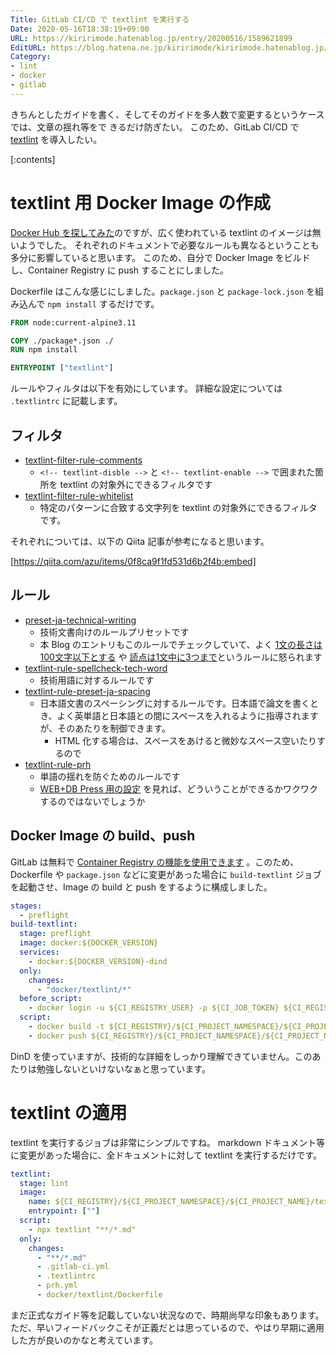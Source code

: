 ```yaml
---
Title: GitLab CI/CD で textlint を実行する
Date: 2020-05-16T18:38:19+09:00
URL: https://kiririmode.hatenablog.jp/entry/20200516/1589621899
EditURL: https://blog.hatena.ne.jp/kiririmode/kiririmode.hatenablog.jp/atom/entry/26006613568691691
Category:
- lint
- docker
- gitlab
---
```


きちんとしたガイドを書く、そしてそのガイドを多人数で変更するというケースでは、文章の揺れ等をで
きるだけ防ぎたい。
このため、GitLab CI/CD で [textlint](https://github.com/textlint/textlint) を導入したい。

[:contents]

# textlint 用 Docker Image の作成

[Docker Hub を探してみた](https://hub.docker.com/search?q=textlint&type=image)のですが、広く使われている textlint のイメージは無いようでした。
それぞれのドキュメントで必要なルールも異なるということも多分に影響していると思います。
このため、自分で Docker Image をビルドし、Container Registry に push することにしました。

Dockerfile はこんな感じにしました。`package.json` と `package-lock.json` を組み込んで `npm install` するだけです。

```dockerfile
FROM node:current-alpine3.11

COPY ./package*.json ./
RUN npm install

ENTRYPOINT ["textlint"]
```

ルールやフィルタは以下を有効にしています。
詳細な設定については `.textlintrc` に記載します。

## フィルタ

- [textlint-filter-rule-comments](https://github.com/textlint/textlint-filter-rule-comments)
  - `<!-- textlint-disble -->`  と `<!-- textlint-enable -->` で囲まれた箇所を textlint の対象外にできるフィルタです
- [textlint-filter-rule-whitelist](https://github.com/textlint/textlint-filter-rule-whitelist)
  - 特定のパターンに合致する文字列を textlint の対象外にできるフィルタです。

それぞれについては、以下の Qiita 記事が参考になると思います。

[https://qiita.com/azu/items/0f8ca9f1fd531d6b2f4b:embed]

## ルール

- [preset-ja-technical-writing](https://github.com/textlint-ja/textlint-rule-preset-ja-technical-writing)
  - 技術文書向けのルールプリセットです
  - 本 Blog のエントリもこのルールでチェックしていて、よく [1文の長さは100文字以下とする](https://github.com/textlint-ja/textlint-rule-preset-ja-technical-writing#1%E6%96%87%E3%81%AE%E9%95%B7%E3%81%95%E3%81%AF100%E6%96%87%E5%AD%97%E4%BB%A5%E4%B8%8B%E3%81%A8%E3%81%99%E3%82%8B) や [読点は1文中に3つまで](https://github.com/textlint-ja/textlint-rule-preset-ja-technical-writing#%E8%AA%AD%E7%82%B9%E3%81%AF1%E6%96%87%E4%B8%AD%E3%81%AB3%E3%81%A4%E3%81%BE%E3%81%A7)というルールに怒られます
- [textlint-rule-spellcheck-tech-word](https://github.com/azu/textlint-rule-spellcheck-tech-word)
  - 技術用語に対するルールです
- [textlint-rule-preset-ja-spacing](https://github.com/textlint-ja/textlint-rule-preset-ja-spacing)
  - 日本語文書のスペーシングに対するルールです。日本語で論文を書くとき、よく英単語と日本語との間にスペースを入れるように指導されますが、そのあたりを制御できます。
    - HTML 化する場合は、スペースをあけると微妙なスペース空いたりするので
- [textlint-rule-prh](https://github.com/textlint-rule/textlint-rule-prh)
  - 単語の揺れを防ぐためのルールです
  - [WEB+DB Press 用の設定](https://github.com/prh/rules/blob/master/media/WEB%2BDB_PRESS.yml) を見れば、どういうことができるかワクワクするのではないでしょうか

## Docker Image の build、push

GitLab は無料で [Container Registry の機能を使用できます](https://docs.gitlab.com/ee/user/packages/container_registry/) 。このため、Dockerfile や `package.json` などに変更があった場合に `build-textlint` ジョブを起動させ、Image の build と push をするように構成しました。

```yaml
stages:
  - preflight
build-textlint:
  stage: preflight
  image: docker:${DOCKER_VERSION}
  services:
    - docker:${DOCKER_VERSION}-dind
  only:
    changes:
      - "docker/textlint/*"
  before_script:
    - docker login -u ${CI_REGISTRY_USER} -p ${CI_JOB_TOKEN} ${CI_REGISTRY}
  script:
    - docker build -t ${CI_REGISTRY}/${CI_PROJECT_NAMESPACE}/${CI_PROJECT_NAME}/textlint:latest docker/textlint
    - docker push ${CI_REGISTRY}/${CI_PROJECT_NAMESPACE}/${CI_PROJECT_NAME}/textlint:latest
```

DinD を使っていますが、技術的な詳細をしっかり理解できていません。このあたりは勉強しないといけないなぁと思っています。

# textlint の適用

textlint を実行するジョブは非常にシンプルですね。
markdown ドキュメント等に変更があった場合に、全ドキュメントに対して textlint を実行するだけです。

```yaml
textlint:
  stage: lint
  image:
    name: ${CI_REGISTRY}/${CI_PROJECT_NAMESPACE}/${CI_PROJECT_NAME}/textlint
    entrypoint: [""]
  script:
    - npx textlint "**/*.md"
  only:
    changes:
      - "**/*.md"
      - .gitlab-ci.yml
      - .textlintrc
      - prh.yml
      - docker/textlint/Dockerfile
```

まだ正式なガイド等を記載していない状況なので、時期尚早な印象もあります。
ただ、早いフィードバックこそが正義だとは思っているので、やはり早期に適用した方が良いのかなと考えています。
